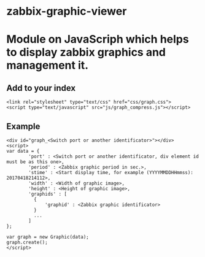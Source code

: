 # zabbix-graphic-viewer
Module on JavaScriph which helps to display zabbix graphics and management it.
==========

## Add to your index ##
```
<link rel="stylesheet" type="text/css" href="css/graph.css">
<script type="text/javascript" src="js/graph_compress.js"></script>
```
## Example ##
```
<div id="graph_<Switch port or another identificator>"></div>
<script>
var data = {
        'port' : <Switch port or another identificator, div element id must be as this one>,
        'period' : <Zabbix graphic period in sec.>,
        'stime' : <Start display time, for example (YYYYMMDDHHmmss): 20170418214112>,
        'width' : <Width of graphic image>,
        'height' : <Height of graphic image>,
        'graphids' : [
          {
              'graphid' : <Zabbix graphic identificator>
          }
          ...
        ]
};

var graph = new Graphic(data);
graph.create();
</script>
```
